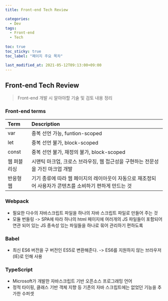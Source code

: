 ```yaml
---
title: Front-end Tech Review

categories:
  - Dev
tags:
  - Front-end
  - Tech
  
toc: true
toc_sticky: true
toc_label: "페이지 주요 목차"

last_modified_at: 2021-05-12T09:13:00+09:00
---
```


## Front-end Tech Review ##

> Front-end 개발 시 알아야할 기술 및 검토 내용 정리

### Front-end terms ###

| Term | Description |
| :--- | :---------- |
| var  | 중복 선언 가능, funtion-scoped |
| let  | 중복 선언 불가, block-scoped |
| const | 중복 선언 불가, 재정의 불가, block-scoped |
| 웹 퍼블리싱 | 시맨틱 마크업, 크로스 브라우징, 웹 접근성을 구현하는 전문성을 가진 마크업 개발 |
| 반응형 웹 | 기기 종류에 따라 웹 페이지의 레이아웃이 자동으로 재조정되어 사용자가 콘텐츠를 소비하기 편하게 만드는 것 |

### Webpack ###

- 필요한 다수의 자바스크립트 파일을 하나의 자바 스크립트 파일로 만들어 주는 것
- 모듈 번들링 -> SPA에 따라 하나의 html 페이지에 여러개의 JS 파일들이 포함되어 연관 되어 있는 JS 종속성 있는 파일들을 하나로 묶어 관리하기 편하도록

### Babel ###

- 최신 ES6 버전을 구 버전인 ES5로 변환해준다. -> ES6를 지원하지 않는 브라우저 (IE)로 인해 사용

### TypeScript ###

- Microsoft가 개발한 자바스크립트 기반 오픈소스 프로그래밍 언어
- 정적 타이핑, 클래스 기반 객체 지향 등 기존의 자바 스크립트에는 없었던 기능을 추가한 수퍼셋
